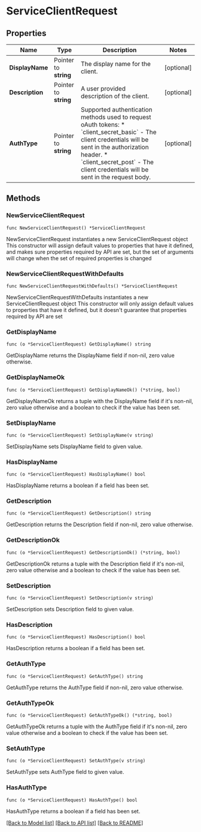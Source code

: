 # ServiceClientRequest

## Properties

Name | Type | Description | Notes
------------ | ------------- | ------------- | -------------
**DisplayName** | Pointer to **string** | The display name for the client. | [optional] 
**Description** | Pointer to **string** | A user provided description of the client. | [optional] 
**AuthType** | Pointer to **string** | Supported authentication methods used to request oAuth tokens: * &#x60;client_secret_basic&#x60; - The client credentials will be sent in the authorization header. * &#x60;client_secret_post&#x60; - The client credentials will be sent in the request body. | [optional] 

## Methods

### NewServiceClientRequest

`func NewServiceClientRequest() *ServiceClientRequest`

NewServiceClientRequest instantiates a new ServiceClientRequest object
This constructor will assign default values to properties that have it defined,
and makes sure properties required by API are set, but the set of arguments
will change when the set of required properties is changed

### NewServiceClientRequestWithDefaults

`func NewServiceClientRequestWithDefaults() *ServiceClientRequest`

NewServiceClientRequestWithDefaults instantiates a new ServiceClientRequest object
This constructor will only assign default values to properties that have it defined,
but it doesn't guarantee that properties required by API are set

### GetDisplayName

`func (o *ServiceClientRequest) GetDisplayName() string`

GetDisplayName returns the DisplayName field if non-nil, zero value otherwise.

### GetDisplayNameOk

`func (o *ServiceClientRequest) GetDisplayNameOk() (*string, bool)`

GetDisplayNameOk returns a tuple with the DisplayName field if it's non-nil, zero value otherwise
and a boolean to check if the value has been set.

### SetDisplayName

`func (o *ServiceClientRequest) SetDisplayName(v string)`

SetDisplayName sets DisplayName field to given value.

### HasDisplayName

`func (o *ServiceClientRequest) HasDisplayName() bool`

HasDisplayName returns a boolean if a field has been set.

### GetDescription

`func (o *ServiceClientRequest) GetDescription() string`

GetDescription returns the Description field if non-nil, zero value otherwise.

### GetDescriptionOk

`func (o *ServiceClientRequest) GetDescriptionOk() (*string, bool)`

GetDescriptionOk returns a tuple with the Description field if it's non-nil, zero value otherwise
and a boolean to check if the value has been set.

### SetDescription

`func (o *ServiceClientRequest) SetDescription(v string)`

SetDescription sets Description field to given value.

### HasDescription

`func (o *ServiceClientRequest) HasDescription() bool`

HasDescription returns a boolean if a field has been set.

### GetAuthType

`func (o *ServiceClientRequest) GetAuthType() string`

GetAuthType returns the AuthType field if non-nil, zero value otherwise.

### GetAuthTypeOk

`func (o *ServiceClientRequest) GetAuthTypeOk() (*string, bool)`

GetAuthTypeOk returns a tuple with the AuthType field if it's non-nil, zero value otherwise
and a boolean to check if the value has been set.

### SetAuthType

`func (o *ServiceClientRequest) SetAuthType(v string)`

SetAuthType sets AuthType field to given value.

### HasAuthType

`func (o *ServiceClientRequest) HasAuthType() bool`

HasAuthType returns a boolean if a field has been set.


[[Back to Model list]](../README.md#documentation-for-models) [[Back to API list]](../README.md#documentation-for-api-endpoints) [[Back to README]](../README.md)


